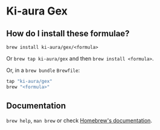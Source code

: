 # Ki-aura Gex

## How do I install these formulae?

`brew install ki-aura/gex/<formula>`

Or `brew tap ki-aura/gex` and then `brew install <formula>`.

Or, in a `brew bundle` `Brewfile`:

```ruby
tap "ki-aura/gex"
brew "<formula>"
```

## Documentation

`brew help`, `man brew` or check [Homebrew's documentation](https://docs.brew.sh).
